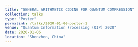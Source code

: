```yaml
---
title: "GENERAL ARITHMETIC CODING FOR QUANTUM COMPRESSION"
collection: talks
type: "Poster"
permalink: /talks/2020-01-06-poster-1
venue: "Quantum Information Processing (QIP) 2020"
date: 2020-01-06
location: "Shenzhen, China"
---
```


<!-- [More information here](http://exampleurl.com) -->

<!-- This is a description of your tutorial, note the different field in type. This is a markdown files that can be all markdown-ified like any other post. Yay markdown! -->
